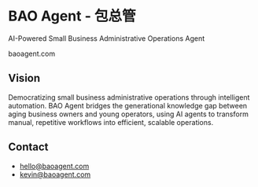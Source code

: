 # BAO Agent - 包总管

AI-Powered Small Business Administrative Operations Agent

baoagent.com

## Vision
Democratizing small business administrative operations through intelligent automation. BAO Agent bridges the generational knowledge gap between aging business owners and young operators, using AI agents to transform manual, repetitive workflows into efficient, scalable operations.

## Contact
- hello@baoagent.com
- kevin@baoagent.com
